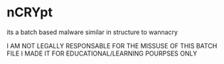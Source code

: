 # nCRYpt
its a batch based malware similar in structure to wannacry

I AM NOT LEGALLY RESPONSABLE FOR THE MISSUSE OF THIS BATCH FILE 
I MADE IT FOR EDUCATIONAL/LEARNING POURPSES ONLY 
